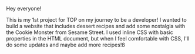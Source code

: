Hey everyone!

This is my 1st project for TOP on my journey to be a developer!
I wanted to build a website that includes dessert recipes and add some nostalgia with the Cookie Monster from Sesame Street.
I used inline CSS with basic properties in the HTML document, but when I feel comfortable with CSS, I'll do some updates and maybe add more recipes!ß

